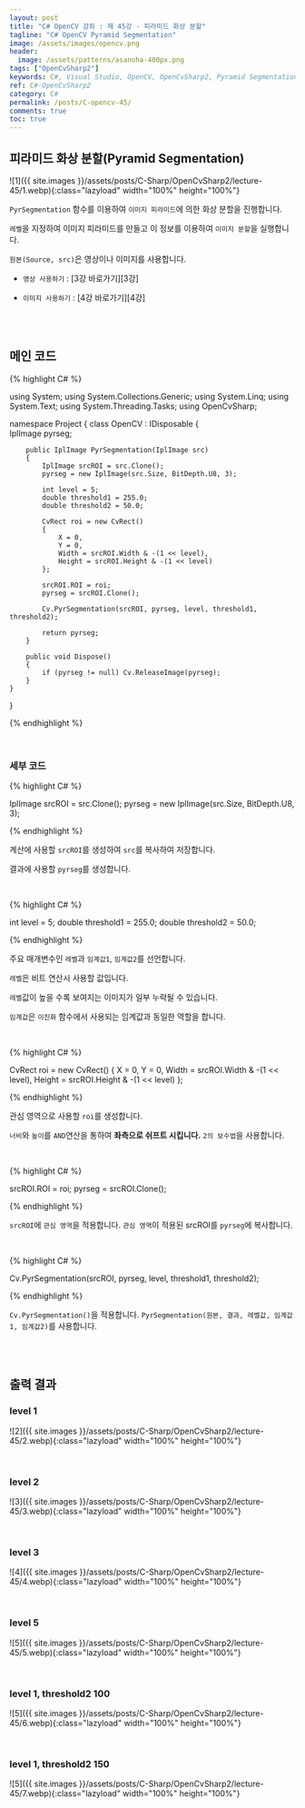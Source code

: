 ```yaml
---
layout: post
title: "C# OpenCV 강좌 : 제 45강 - 피라미드 화상 분할"
tagline: "C# OpenCV Pyramid Segmentation"
image: /assets/images/opencv.png
header:
  image: /assets/patterns/asanoha-400px.png
tags: ["OpenCvSharp2"]
keywords: C#, Visual Studio, OpenCV, OpenCvSharp2, Pyramid Segmentation, Pyramid, Segmentation
ref: C#-OpenCvSharp2
category: C#
permalink: /posts/C-opencv-45/
comments: true
toc: true
---
```


## 피라미드 화상 분할(Pyramid Segmentation)

![1]({{ site.images }}/assets/posts/C-Sharp/OpenCvSharp2/lecture-45/1.webp){:class="lazyload" width="100%" height="100%"}

`PyrSegmentation` 함수를 이용하여 `이미지 피라미드`에 의한 화상 분할을 진행합니다.

`레벨`을 지정하여 이미지 피라미드를 만들고 이 정보를 이용하여 `이미지 분할`을 실행합니다.

`원본(Source, src)`은 영상이나 이미지를 사용합니다.

- `영상 사용하기` : [3강 바로가기][3강]

- `이미지 사용하기` : [4강 바로가기][4강]

<br>
<br>

## 메인 코드

{% highlight C# %}

using System;
using System.Collections.Generic;
using System.Linq;
using System.Text;
using System.Threading.Tasks;
using OpenCvSharp;

namespace Project
{
    class OpenCV : IDisposable
    {  
        IplImage pyrseg;
        
        public IplImage PyrSegmentation(IplImage src)
        {
            IplImage srcROI = src.Clone();
            pyrseg = new IplImage(src.Size, BitDepth.U8, 3);

            int level = 5;
            double threshold1 = 255.0;
            double threshold2 = 50.0;

            CvRect roi = new CvRect()
            {
                X = 0,
                Y = 0,
                Width = srcROI.Width & -(1 << level),
                Height = srcROI.Height & -(1 << level)
            };

            srcROI.ROI = roi;
            pyrseg = srcROI.Clone();

            Cv.PyrSegmentation(srcROI, pyrseg, level, threshold1, threshold2);
            
            return pyrseg;
        }
                  
        public void Dispose()
        {
            if (pyrseg != null) Cv.ReleaseImage(pyrseg);
        }
    }
}

{% endhighlight %}

<br>

### 세부 코드

{% highlight C# %}

IplImage srcROI = src.Clone();
pyrseg = new IplImage(src.Size, BitDepth.U8, 3);

{% endhighlight %}

계산에 사용할 `srcROI`를 생성하여 `src`를 복사하여 저장합니다.

결과에 사용할 `pyrseg`를 생성합니다.

<br>

{% highlight C# %}

int level = 5;
double threshold1 = 255.0;
double threshold2 = 50.0;

{% endhighlight %}

주요 매개변수인 `레벨`과 `임계값1`, `임계값2`를 선언합니다.

`레벨`은 비트 연산시 사용할 값입니다.

`레벨`값이 높을 수록 보여지는 이미지가 일부 누락될 수 있습니다.

`임계값`은 `이진화` 함수에서 사용되는 임계값과 동일한 역할을 합니다.

<br>

{% highlight C# %}

CvRect roi = new CvRect()
{
    X = 0,
    Y = 0,
    Width = srcROI.Width & -(1 << level),
    Height = srcROI.Height & -(1 << level)
};

{% endhighlight %}

관심 영역으로 사용할 `roi`를 생성합니다.

`너비`와 `높이`를 `AND`연산을 통하여 **좌측으로 쉬프트 시킵니다.** `2의 보수법`을 사용합니다.

<br>

{% highlight C# %}

srcROI.ROI = roi;
pyrseg = srcROI.Clone();

{% endhighlight %}

`srcROI`에 `관심 영역`을 적용합니다.
`관심 영역`이 적용된 srcROI를 `pyrseg`에 복사합니다.

<br>

{% highlight C# %}

Cv.PyrSegmentation(srcROI, pyrseg, level, threshold1, threshold2);

{% endhighlight %}

`Cv.PyrSegmentation()`을 적용합니다. `PyrSegmentation(원본, 결과, 레벨값, 임계값1, 임계값2)`를 사용합니다.

<br>
<br>

## 출력 결과

### level 1

![2]({{ site.images }}/assets/posts/C-Sharp/OpenCvSharp2/lecture-45/2.webp){:class="lazyload" width="100%" height="100%"}

<br>

### level 2

![3]({{ site.images }}/assets/posts/C-Sharp/OpenCvSharp2/lecture-45/3.webp){:class="lazyload" width="100%" height="100%"}

<br>

### level 3

![4]({{ site.images }}/assets/posts/C-Sharp/OpenCvSharp2/lecture-45/4.webp){:class="lazyload" width="100%" height="100%"}

<br>

### level 5

![5]({{ site.images }}/assets/posts/C-Sharp/OpenCvSharp2/lecture-45/5.webp){:class="lazyload" width="100%" height="100%"}

<br>

### level 1, threshold2 100

![5]({{ site.images }}/assets/posts/C-Sharp/OpenCvSharp2/lecture-45/6.webp){:class="lazyload" width="100%" height="100%"}

<br>

### level 1, threshold2 150

![5]({{ site.images }}/assets/posts/C-Sharp/OpenCvSharp2/lecture-45/7.webp){:class="lazyload" width="100%" height="100%"}
